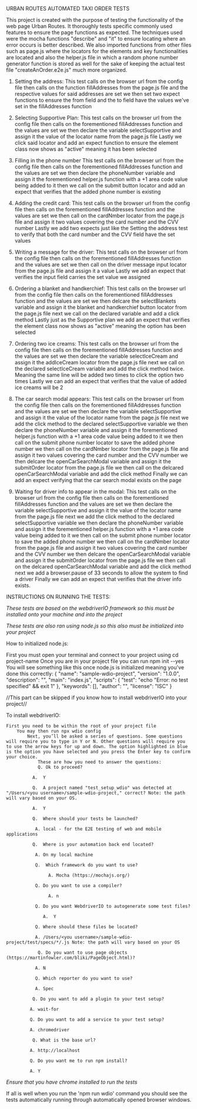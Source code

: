 URBAN ROUTES AUTOMATED TAXI ORDER TESTS

This project is created with the purpose of testing the functionality of the web page Urban Routes. It thoroughly tests specific commonly used features to ensure the page functions as expected.
    The techniques used were the mocha functions "describe" and "it" to ensure locating where an error occurs is better described.
        We also imported functions from other files such as page.js where the locators for the elements and key functionalities are located and also the helper.js file in which a random phone number generator function is stored as well for the sake of keeping the actual test file "createAnOrder.e2e.js" much more organized.


1. Setting the address:
    This test calls on the browser url from the config file
        then calls on the function fillAddresses from the page.js file and the respective values for said addresses are set
            we then set two expect functions to ensure the from field and the to field have the values we've set in the fillAddresses function

2. Selecting Supportive Plan:
    This test calls on the browser url from the config file
        then calls on the forementioned fillAddresses function and the values are set
            we then declare the variable selectSupportive and assign it the value of the locator name from the page.js file
                Lastly we click said locator and add an expect function to ensure the element class now shows as "active" meaning it has been selected

3. Filling in the phone number
    This test calls on the browser url from the config file
        then calls on the forementioned fillAddresses function and the values are set
            we then declare the phoneNumber variable and assign it the forementioned helper.js function with a +1 area code value being added to it
                then we call on the submit button locator and add an expect that verifies that the added phone number is existing

4. Adding the credit card:
        This test calls on the browser url from the config file
            then calls on the forementioned fillAddresses function and the values are set
                we then call on the cardNmber locator from the page.js file and assign it two values covering the card number and the CVV number
                    Lastly we add two expects just like the Setting the address test to verify that both the card number and the CVV field have the set values

5. Writing a message for the driver:
        This test calls on the browser url from the config file
            then calls on the forementioned fillAddresses function and the values are set
                we then call on the driver message input locator from the page.js file and assign it a value
                    Lastly we add an expect that verifies the input field carries the set value we assigned

6. Ordering a blanket and handkerchief:
        This test calls on the browser url from the config file
            then calls on the forementioned fillAddresses function and the values are set
                we then delcare the selectBlankets variable and assign it the blanket and handkerchief button locator from the page.js file
                    next we call on the declared variable and add a click method
                        Lastly just as the Supportive plan we add an expect that verifies the element class now shows as "active" meaning the option has been selected

7. Ordering two ice creams:
        This test calls on the browser url from the config file
            then calls on the forementioned fillAddresses function and the values are set
                we then declare the variable selectIceCream and assign it the addIceCream locator from the page.js file
                    next we call on the declared selectIceCream variable and add the click method twice. Meaning the same line will be added two times to click the option two times
                        Lastly we can add an expect that verifies that the value of added ice creams will be 2

8. The car search modal appears:
        This test calls on the browser url from the config file
            then calls on the forementioned fillAddresses function and the values are set
                  we then declare the variable selectSupportive and assign it the value of the locator name from the page.js file
                    next we add the click method to the declared selectSupportive variable
                         we then declare the phoneNumber variable and assign it the forementioned helper.js function with a +1 area code value being added to it
                            we then call on the submit phone number locator to save the added phone number
                                 we then call on the cardNmber locator from the page.js file and assign it two values covering the card number and the CVV number
                                    we then delcare the openCarSearchModal variable and assign it the submitOrder locator from the page.js file
                                        we then call on the delcared openCarSearchModal variable and add the click method
                                            Finally we can add an expect verifying that the car search modal exists on the page

9. Waiting for driver info to appear in the modal:
        This test calls on the browser url from the config file
            then calls on the forementioned fillAddresses function and the values are set
                  we then declare the variable selectSupportive and assign it the value of the locator name from the page.js file
                    next we add the click method to the declared selectSupportive variable
                         we then declare the phoneNumber variable and assign it the forementioned helper.js function with a +1 area code value being added to it
                            we then call on the submit phone number locator to save the added phone number
                                 we then call on the cardNmber locator from the page.js file and assign it two values covering the card number and the CVV number
                                    we then delcare the openCarSearchModal variable and assign it the submitOrder locator from the page.js file
                                        we then call on the delcared openCarSearchModal variable and add the click method
                                            next we add a browser.pause of 33 seconds to allow the system to find a driver
                                                Finally we can add an expect that verifies that the driver info exists.


INSTRUCTIONS ON RUNNING THE TESTS:

*These tests are based on the webdriverIO framework so this must be installed onto your machine and into the project*

*These tests are also ran using node.js so this also must be initialized into your project*

How to initialized node.js:

First you must open your terminal and connect to your project using cd project-name
    Once you are in your project file you can run npm init --yes
        You will see something like this once node.js is initialized meaning you've done this correctly: 
    {
  "name": "sample-wdio-project",
  "version": "1.0.0",
  "description": "",
  "main": "index.js",
  "scripts": {
    "test": "echo \"Error: no test specified\" && exit 1"
  },
  "keywords": [],
  "author": "",
  "license": "ISC"
}


//This part can be skipped if you know how to install webdriverIO into your project//

To install webdriverIO:

    First you need to be within the root of your project file
        You may then run npx wdio config
            Next, you’ll be asked a series of questions. Some questions will require you to type in Y or N. Other questions will require you to use the arrow keys for up and down. The option highlighted in blue is the option you have selected and you press the Enter key to confirm your choice. 
                These are how you need to answer the questions:
                Q. Ok to proceed? 

              A.  Y

              Q.  A project named "test_setup_wdio" was detected at "/Users/<you username>/sample-wdio-project," correct? Note: the path will vary based on your OS. 
                
              A.  Y

              Q.  Where should your tests be launched? 
                
               A. local - for the E2E testing of web and mobile applications

              Q.  Where is your automation back end located?

               A. On my local machine

               Q.  Which framework do you want to use?

                	A. Mocha (https://mochajs.org/)

               Q. Do you want to use a compiler?

                	A. n

               Q. Do you want WebdriverIO to autogenerate some test files?

                  A.  Y
                
               Q. Where should these files be located?

               A. /Users/<you username>/sample-wdio-project/test/specs/*/.js Note: the path will vary based on your OS

                Q. Do you want to use page objects (https://martinfowler.com/bliki/PageObject.html)?

               A. N

               Q. Which reporter do you want to use?

               A. Spec

              Q. Do you want to add a plugin to your test setup?

             A. wait-for

             Q. Do you want to add a service to your test setup?

             A. chromedriver

              Q. What is the base url?

             A. http://localhost

             Q. Do you want me to run npm install?

             A. Y

*Ensure that you have chrome installed to run the tests*

If all is well when you run the 'npm run wdio' command you should see the tests automatically running through automatically opened browser windows.





